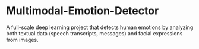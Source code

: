 # Multimodal-Emotion-Detector
A full-scale deep learning project that detects human emotions by analyzing both textual data (speech transcripts, messages) and facial expressions from images.
